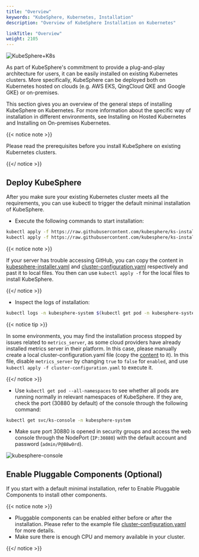 ```yaml
---
title: "Overview"
keywords: "KubeSphere, Kubernetes, Installation"
description: "Overview of KubeSphere Installation on Kubernetes"

linkTitle: "Overview"
weight: 2105
---
```




![KubeSphere+K8s](https://pek3b.qingstor.com/kubesphere-docs/png/20191123144507.png)

As part of KubeSphere's commitment to provide a plug-and-play architecture for users, it can be easily installed on existing Kubernetes clusters. More specifically, KubeSphere can be deployed both on Kubernetes hosted on clouds (e.g. AWS EKS, QingCloud QKE and Google GKE) or on-premises.

This section gives you an overview of the general steps of installing KubeSphere on Kubernetes. For more information about the specific way of installation in different environments, see Installing on Hosted Kubernetes and Installing on On-premises Kubernetes.

{{< notice note >}} 

Please read the prerequisites before you install KubeSphere on existing Kubernetes clusters.

{{</ notice >}}

## Deploy KubeSphere

After you make sure your existing Kubernetes cluster meets all the requirements, you can use kubectl to trigger the default minimal installation of KubeSphere.

- Execute the following commands to start installation:

```bash
kubectl apply -f https://raw.githubusercontent.com/kubesphere/ks-installer/master/deploy/kubesphere-installer.yaml
kubectl apply -f https://raw.githubusercontent.com/kubesphere/ks-installer/master/deploy/cluster-configuration.yaml
```

{{< notice note >}} 

If your server has trouble accessing GitHub, you can copy the content in [kubesphere-installer.yaml](https://raw.githubusercontent.com/kubesphere/ks-installer/master/deploy/kubesphere-installer.yaml) and [cluster-configuration.yaml](https://raw.githubusercontent.com/kubesphere/ks-installer/master/deploy/cluster-configuration.yaml) respectively and past it to local files. You then can use `kubectl apply -f` for the local files to install KubeSphere.

{{</ notice >}}

- Inspect the logs of installation:

```bash
kubectl logs -n kubesphere-system $(kubectl get pod -n kubesphere-system -l app=ks-install -o jsonpath='{.items[0].metadata.name}') -f
```

{{< notice tip >}} 

In some environments, you may find the installation process stopped by issues related to `metrics_server`, as some cloud providers have already installed metrics server in their platform. In this case, please manually create a local cluster-configuration.yaml file (copy the [content](https://raw.githubusercontent.com/kubesphere/ks-installer/master/deploy/cluster-configuration.yaml) to it). In this file, disable `metrics_server` by changing `true` to `false` for `enabled`, and use `kubectl apply -f cluster-configuration.yaml` to execute it.

{{</ notice >}}

- Use `kubectl get pod --all-namespaces` to see whether all pods are running normally in relevant namespaces of KubeSphere. If they are, check the port (30880 by default) of the console through the following command:

```bash
kubectl get svc/ks-console -n kubesphere-system
```

- Make sure port 30880 is opened in security groups and access the web console through the NodePort (`IP:30880`) with the default account and password (`admin/P@88w0rd`).

![kubesphere-console](https://ap3.qingstor.com/kubesphere-website/docs/login.png)

## Enable Pluggable Components (Optional)

If you start with a default minimal installation, refer to Enable Pluggable Components to install other components.

{{< notice note >}} 

- Pluggable components can be enabled either before or after the installation. Please refer to the example file [cluster-configuration.yaml](https://github.com/kubesphere/ks-installer/blob/master/deploy/cluster-configuration.yaml) for more details.
- Make sure there is enough CPU and memory available in your cluster.

{{</ notice >}}


